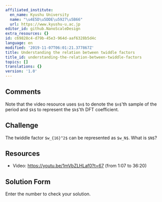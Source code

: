 ```yaml
---
affiliated_institute:
  en_name: Kyushu University
  name: "\u4E5D\u5DDE\u5927\u5B66"
  url: https://www.kyushu-u.ac.jp
editor_id: github.NanoScaleDesign
extra_resources: {}
id: c69828c4-d79b-45e3-964d-aaf6328b5d4c
language: en
modified: '2019-11-07T06:01:21.377867Z'
title: Understanding the relation between twiddle factors
title_id: understanding-the-relation-between-twiddle-factors
topics: []
translations: {}
version: '1.0'
---
```


## Comments
Note that the video resource uses `$n$` to denote the `$n$`'th sample of the period and `$k$` to represent the `$k$`'th DFT coefficient.


## Challenge
The twiddle factor `$w_{16}^2$` can be represented as `$w_N$`. What is `$N$`?


## Resources
- Video: https://youtu.be/1mVbZLHLaf0?t=67 (from 1:07 to 36:20)


## Solution Form
Enter the number to check your solution.
